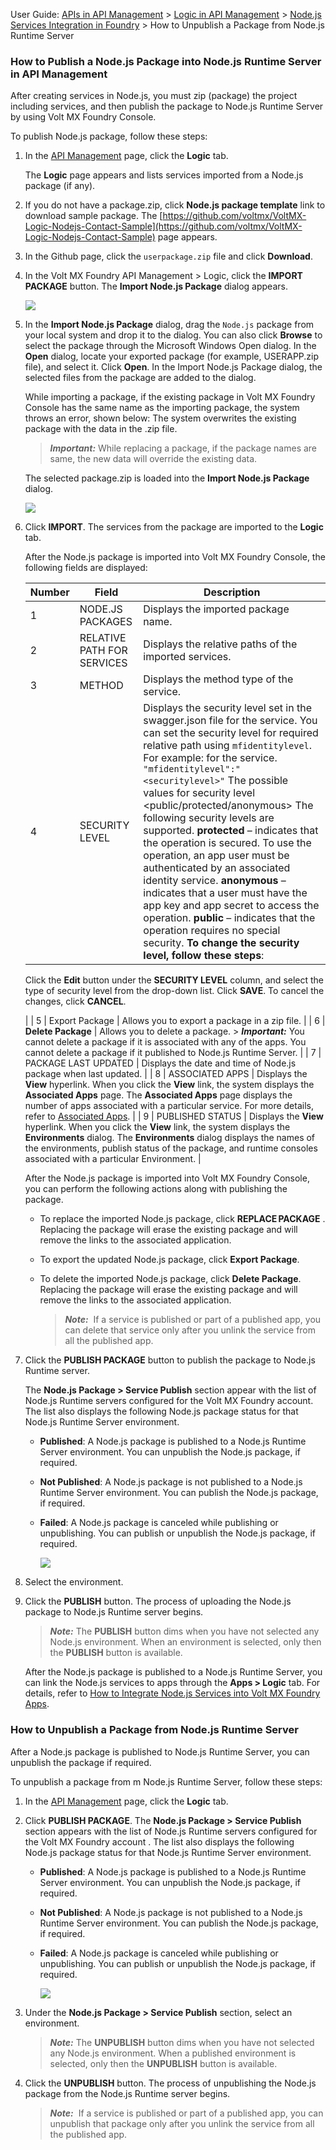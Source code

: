                                

User Guide: [APIs in API Management](API_Management.md) > [Logic in API Management](Logic.md) > [Node.js Services Integration in Foundry](Logic.md#node-js-services-integration-in-foundry) > How to Unpublish a Package from Node.js Runtime Server

### How to Publish a Node.js Package into Node.js Runtime Server in API Management

After creating services in Node.js, you must zip (package) the project including services, and then publish the package to Node.js Runtime Server by using Volt MX Foundry Console.

To publish Node.js package, follow these steps:

1.  In the [API Management](../../../Foundry/voltmx_foundry_user_guide/Content/API_Management.md#APIMagmt) page, click the **Logic** tab.
    
    The **Logic** page appears and lists services imported from a Node.js package (if any).
    
2.  If you do not have a package.zip, click **Node.js package template** link to download sample package. The [https://github.com/voltmx/VoltMX-Logic-Nodejs-Contact-Sample](https://github.com/voltmx/VoltMX-Logic-Nodejs-Contact-Sample) page appears.
3.  In the Github page, click the `userpackage.zip` file and click **Download**.
4.  In the Volt MX Foundry API Management > Logic, click the **IMPORT PACKAGE** button. The **Import Node.js Package** dialog appears.
    
    ![](Resources/Images/ImportNodeJS.png)
    
5.  In the **Import Node.js Package** dialog, drag the `Node.js` package from your local system and drop it to the dialog. You can also click **Browse** to select the package through the Microsoft Windows Open dialog. In the **Open** dialog, locate your exported package (for example, USERAPP.zip file), and select it. Click **Open**. In the Import Node.js Package dialog, the selected files from the package are added to the dialog.
    
    While importing a package, if the existing package in Volt MX Foundry Console has the same name as the importing package, the system throws an error, shown below: The system overwrites the existing package with the data in the .zip file.
    
    > **_Important:_** While replacing a package, if the package names are same, the new data will override the existing data.
    
    The selected package.zip is loaded into the **Import Node.js Package** dialog.
    
    ![](Resources/Images/Logic2a.png)
    
6.  Click **IMPORT**. The services from the package are imported to the **Logic** tab.
    
    After the Node.js package is imported into Volt MX Foundry Console, the following fields are displayed:
    
      
    | Number | Field | Description |
    | --- | --- | --- |
    | 1 | NODE.JS PACKAGES | Displays the imported package name. |
    | 2 | RELATIVE PATH FOR SERVICES | Displays the relative paths of the imported services. |
    | 3 | METHOD | Displays the method type of the service. |
    | 4 | SECURITY LEVEL | Displays the security level set in the swagger.json file for the service. You can set the security level for required relative path using `mfidentitylevel`. For example: for the service. `"mfidentitylevel":"<securitylevel>"` The possible values for security level <public/protected/anonymous> The following security levels are supported. **protected** – indicates that the operation is secured. To use the operation, an app user must be authenticated by an associated identity service. **anonymous** – indicates that a user must have the app key and app secret to access the operation. **public** – indicates that the operation requires no special security. **To change the security level, follow these steps**:
    Click the **Edit** button under the **SECURITY LEVEL** column, and select the type of security level from the drop-down list. Click **SAVE**. To cancel the changes, click **CANCEL**.
    
     |
    | 5 | Export Package | Allows you to export a package in a zip file. |
    | 6 | **Delete Package** | Allows you to delete a package. > **_Important:_** You cannot delete a package if it is associated with any of the apps. You cannot delete a package if it published to Node.js Runtime Server. |
    | 7 | PACKAGE LAST UPDATED | Displays the date and time of Node.js package when last updated. |
    | 8 | ASSOCIATED APPS | Displays the **View** hyperlink. When you click the **View** link, the system displays the **Associated Apps** page. The **Associated Apps** page displays the number of apps associated with a particular service. For more details, refer to [Associated Apps](../../../Foundry/voltmx_foundry_user_guide/Content/API_Management.md#how-to-view-associated-apps-in-apis). |
    | 9 | PUBLISHED STATUS | Displays the **View** hyperlink. When you click the **View** link, the system displays the **Environments** dialog. The **Environments** dialog displays the names of the environments, publish status of the package, and runtime consoles associated with a particular Environment. |
    
    After the Node.js package is imported into Volt MX Foundry Console, you can perform the following actions along with publishing the package.
    
    *   To replace the imported Node.js package, click **REPLACE PACKAGE** . Replacing the package will erase the existing package and will remove the links to the associated application.
    *   To export the updated Node.js package, click **Export Package**.
    *   To delete the imported Node.js package, click **Delete Package**. Replacing the package will erase the existing package and will remove the links to the associated application.
        
        > **_Note:_**  If a service is published or part of a published app, you can delete that service only after you unlink the service from all the published app.
        
7.  Click the **PUBLISH PACKAGE** button to publish the package to Node.js Runtime server.
    
    The **Node.js Package > Service Publish** section appear with the list of Node.js Runtime servers configured for the Volt MX Foundry account. The list also displays the following Node.js package status for that Node.js Runtime Server environment.
    
    *   **Published**: A Node.js package is published to a Node.js Runtime Server environment. You can unpublish the Node.js package, if required.
    *   **Not Published**: A Node.js package is not published to a Node.js Runtime Server environment. You can publish the Node.js package, if required.
    *   **Failed**: A Node.js package is canceled while publishing or unpublishing. You can publish or unpublish the Node.js package, if required.
        
        ![](Resources/Images/Logic_publish_588x236.png)
        
8.  Select the environment.
    
9.  Click the **PUBLISH** button. The process of uploading the Node.js package to Node.js Runtime server begins.
    
    > **_Note:_** The **PUBLISH** button dims when you have not selected any Node.js environment. When an environment is selected, only then the **PUBLISH** button is available.
    
    After the Node.js package is published to a Node.js Runtime Server, you can link the Node.js services to apps through the **Apps > Logic** tab. For details, refer to [How to Integrate Node.js Services into Volt MX Foundry Apps](Logic_in_Apps.md).
    

### How to Unpublish a Package from Node.js Runtime Server

After a Node.js package is published to Node.js Runtime Server, you can unpublish the package if required.

To unpublish a package from m Node.js Runtime Server, follow these steps:

1.  In the [API Management](../../../Foundry/voltmx_foundry_user_guide/Content/API_Management.md#APIMagmt) page, click the **Logic** tab.
2.  Click **PUBLISH PACKAGE**. The **Node.js Package > Service Publish** section appears with the list of Node.js Runtime servers configured for the Volt MX Foundry account . The list also displays the following Node.js package status for that Node.js Runtime Server environment.
    *   **Published**: A Node.js package is published to a Node.js Runtime Server environment. You can unpublish the Node.js package, if required.
    *   **Not Published**: A Node.js package is not published to a Node.js Runtime Server environment. You can publish the Node.js package, if required.
    *   **Failed**: A Node.js package is canceled while publishing or unpublishing. You can publish or unpublish the Node.js package, if required.
        
        ![](Resources/Images/Logic_Unpublish_587x230.png)
        
3.  Under the **Node.js Package > Service Publish** section, select an environment.
    
    > **_Note:_** The **UNPUBLISH** button dims when you have not selected any Node.js environment. When a published environment is selected, only then the **UNPUBLISH** button is available.
    
4.  Click the **UNPUBLISH** button. The process of unpublishing the Node.js package from the Node.js Runtime server begins.
    
    > **_Note:_**  If a service is published or part of a published app, you can unpublish that package only after you unlink the service from all the published app.

